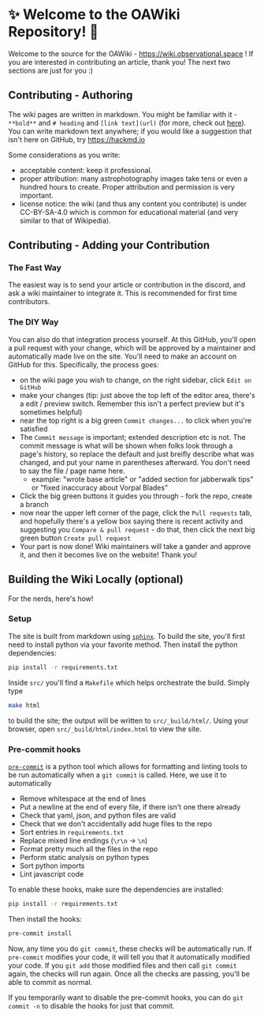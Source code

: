 # :sparkles: Welcome to the OAWiki Repository! :telescope:

Welcome to the source for the OAWiki - https://wiki.observational.space ! If you are interested in contributing an article, thank you! The next two sections are just for you :)

## Contributing - Authoring

The wiki pages are written in markdown. You might be familiar with it - `**bold**` and `# heading` and `[link text](url)` (for more, check out [here](https://commonmark.org/help/)). You can write markdown text anywhere; if you would like a suggestion that isn't here on GitHub, try https://hackmd.io

Some considerations as you write:

- acceptable content: keep it professional.
- proper attribution: many astrophotography images take tens or even a hundred hours to create. Proper attribution and permission is very important.
- license notice: the wiki (and thus any content you contribute) is under CC-BY-SA-4.0 which is common for educational material (and very similar to that of Wikipedia).

## Contributing - Adding your Contribution

### The Fast Way

The easiest way is to send your article or contribution in the discord, and ask a wiki maintainer to integrate it. This is recommended for first time contributors.

### The DIY Way

You can also do that integration process yourself. At this GitHub, you'll open a pull request with your change, which will be approved by a maintainer and automatically made live on the site. You'll need to make an account on GitHub for this. Specifically, the process goes:

- on the wiki page you wish to change, on the right sidebar, click `Edit on GitHub`
- make your changes (tip: just above the top left of the editor area, there's a edit / preview switch. Remember this isn't a perfect preview but it's sometimes helpful)
- near the top right is a big green `Commit changes...` to click when you're satisfied
- The `Commit message` is important; extended description etc is not. The commit message is what will be shown when folks look through a page's history, so replace the default and just breifly describe what was changed, and put your name in parentheses afterward. You don't need to say the file / page name here.
  - example: "wrote base article" or "added section for jabberwalk tips" or "fixed inaccuracy about Vorpal Blades"
- Click the big green buttons it guides you through - fork the repo, create a branch
- now near the upper left corner of the page, click the `Pull requests` tab, and hopefully there's a yellow box saying there is recent activity and suggesting you `Compare & pull request` - do that, then click the next big green button `Create pull request`
- Your part is now done! Wiki maintainers will take a gander and approve it, and then it becomes live on the website! Thank you!

## Building the Wiki Locally (optional)

For the nerds, here's how!

### Setup

The site is built from markdown using
[`sphinx`](https://github.com/sphinx-doc/sphinx). To build the site, you'll
first need to install python via your favorite method. Then install the
python dependencies:

```bash
pip install -r requirements.txt
```

Inside `src/` you'll find a `Makefile` which helps orchestrate the build.
Simply type

```bash
make html
```

to build the site; the output will be written to `src/_build/html/`. Using your
browser, open `src/_build/html/index.html` to view the site.

### Pre-commit hooks

[`pre-commit`](https://pre-commit.com/) is a python tool which allows for
formatting and linting tools to be run automatically when a `git commit` is
called. Here, we use it to automatically

- Remove whitespace at the end of lines
- Put a newline at the end of every file, if there isn't one there already
- Check that yaml, json, and python files are valid
- Check that we don't accidentally add huge files to the repo
- Sort entries in `requirements.txt`
- Replace mixed line endings (`\r\n` -> `\n`)
- Format pretty much all the files in the repo
- Perform static analysis on python types
- Sort python imports
- Lint javascript code

To enable these hooks, make sure the dependencies are installed:

```bash
pip install -r requirements.txt
```

Then install the hooks:

```bash
pre-commit install
```

Now, any time you do `git commit`, these checks will be automatically run. If
`pre-commit` modifies your code, it will tell you that it automatically modified
your code. If you `git add` those modified files and then call `git commit`
again, the checks will run again. Once all the checks are passing, you'll be
able to commit as normal.

If you temporarily want to disable the pre-commit hooks, you can do `git commit
-n` to disable the hooks for just that commit.
